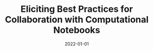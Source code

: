 ---
title: "Eliciting Best Practices for Collaboration with Computational Notebooks"
collection: publications
category: manuscripts
permalink: /publication/2022-01-01-Eliciting-Best-Practices-for-Collaboration-with-Computational-Notebooks
date: 2022-01-01
venue: 'In Proc. ACM Hum. Comput. Interact.'
paperurl: 'https://doi.org/10.1145/3512934'
citation: ' Luigi Quaranta,  Fabio Calefato,  Filippo Lanubile, &quot;Eliciting Best Practices for Collaboration with Computational Notebooks.&quot; <i>In Proc. ACM Hum. Comput. Interact.</i>, 2022. DOI: <a href="https://doi.org/10.1145/3512934">10.1145/3512934</a>.'
doi: 10.1145/3512934'
---